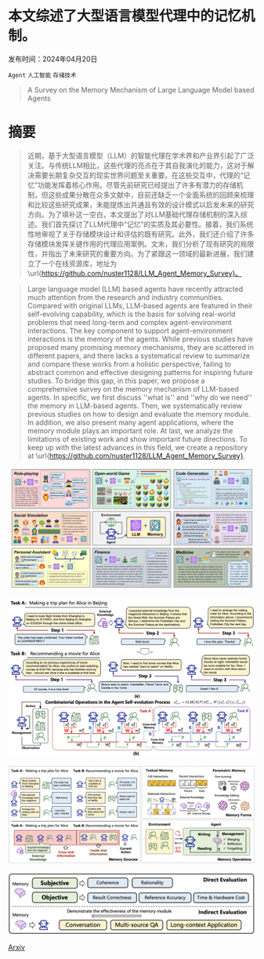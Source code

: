 # 本文综述了大型语言模型代理中的记忆机制。

发布时间：2024年04月20日

`Agent` `人工智能` `存储技术`

> A Survey on the Memory Mechanism of Large Language Model based Agents

# 摘要

> 近期，基于大型语言模型（LLM）的智能代理在学术界和产业界引起了广泛关注。与传统LLM相比，这些代理的亮点在于其自我演化的能力，这对于解决需要长期复杂交互的现实世界问题至关重要。在这些交互中，代理的“记忆”功能发挥着核心作用。尽管先前研究已经提出了许多有潜力的存储机制，但这些成果分散在众多文献中，目前还缺乏一个全面系统的回顾来梳理和比较这些研究成果，未能提炼出共通且有效的设计模式以启发未来的研究方向。为了填补这一空白，本文提出了对LLM基础代理存储机制的深入综述。我们首先探讨了LLM代理中“记忆”的实质及其必要性。接着，我们系统性地审视了关于存储模块设计和评估的既有研究。此外，我们还介绍了许多存储模块发挥关键作用的代理应用案例。文末，我们分析了现有研究的局限性，并指出了未来研究的重要方向。为了紧跟这一领域的最新进展，我们建立了一个在线资源库，地址为 \url{https://github.com/nuster1128/LLM_Agent_Memory_Survey}。

> Large language model (LLM) based agents have recently attracted much attention from the research and industry communities. Compared with original LLMs, LLM-based agents are featured in their self-evolving capability, which is the basis for solving real-world problems that need long-term and complex agent-environment interactions. The key component to support agent-environment interactions is the memory of the agents. While previous studies have proposed many promising memory mechanisms, they are scattered in different papers, and there lacks a systematical review to summarize and compare these works from a holistic perspective, failing to abstract common and effective designing patterns for inspiring future studies. To bridge this gap, in this paper, we propose a comprehensive survey on the memory mechanism of LLM-based agents. In specific, we first discuss ''what is'' and ''why do we need'' the memory in LLM-based agents. Then, we systematically review previous studies on how to design and evaluate the memory module. In addition, we also present many agent applications, where the memory module plays an important role. At last, we analyze the limitations of existing work and show important future directions. To keep up with the latest advances in this field, we create a repository at \url{https://github.com/nuster1128/LLM_Agent_Memory_Survey}.

![本文综述了大型语言模型代理中的记忆机制。](../../../paper_images/2404.13501/x1.png)

![本文综述了大型语言模型代理中的记忆机制。](../../../paper_images/2404.13501/cx1.png)

![本文综述了大型语言模型代理中的记忆机制。](../../../paper_images/2404.13501/cx2.png)

![本文综述了大型语言模型代理中的记忆机制。](../../../paper_images/2404.13501/cx3.png)

[Arxiv](https://arxiv.org/abs/2404.13501)